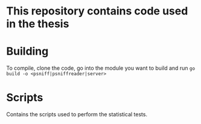 # This repository contains code used in the thesis

# Building
To compile, clone the code, go into the module you want to build and run
`go build -o <psniff|psniffreader|server>`

# Scripts
Contains the scripts used to perform the statistical tests.
